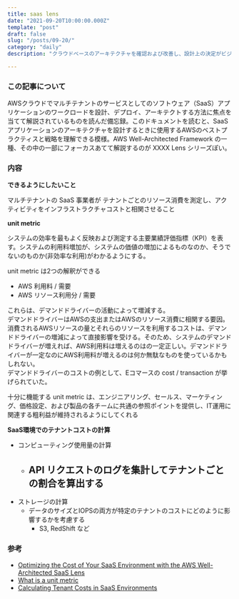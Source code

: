 ```yaml
---
title: saas lens
date: "2021-09-20T10:00:00.000Z"
template: "post"
draft: false
slug: "/posts/09-20/"
category: "daily"
description: "クラウドベースのアーキテクチャを確認および改善し、設計上の決定がビジネスに与える影響をより深く理解できるらしい"

---
```


### この記事について

AWSクラウドでマルチテナントのサービスとしてのソフトウェア（SaaS）アプリケーションのワークロードを設計、デプロイ、アーキテクトする方法に焦点を当てて解説されているものを読んだ備忘録。このドキュメントを読むと、SaaSアプリケーションのアーキテクチャを設計するときに使用するAWSのベストプラクティスと戦略を理解できる模様。AWS Well-Architected Framework の一種、その中の一部にフォーカスあてて解説するのが XXXX Lens シリーズぽい。  

### 内容

**できるようにしたいこと**

マルチテナントの SaaS 事業者が テナントごとのリソース消費を測定し、アクティビティをインフラストラクチャコストと相関させること

**unit metric**

システムの効率を最もよく反映および測定する主要業績評価指標（KPI）を表す。システムの利用料増加が、システムの価値の増加によるものなのか、そうでないのものか(非効率な利用)がわかるようにする。

unit metric は2つの解釈ができる

- AWS 利用料 / 需要
- AWS リソース利用分 / 需要

これらは、デマンドドライバーの活動によって増減する。  
デマンドドライバーはAWSの支出またはAWSのリソース消費に相関する要因。消費されるAWSリソースの量とそれらのリソースを利用するコストは、デマンドドライバーの増減によって直接影響を受ける。そのため、システムのデマンドドライバーが増えれば、AWS利用料は増えるのはの一定正しい。デマンドドライバーが一定なのにAWS利用料が増えるのは何か無駄なものを使っているかもしれない。  
デマンドドライバーのコストの例として、Eコマースの cost / transaction が挙げられていた。  

十分に機能する unit metric は、エンジニアリング、セールス、マーケティング、価格設定、および製品の各チームに共通の参照ポイントを提供し、IT運用に関連する粗利益が維持されるようにしてくれる


**SaaS環境でのテナントコストの計算**

- コンピューティング使用量の計算
  - API リクエストのログを集計してテナントごとの割合を算出する
    - 
- ストレージの計算
  - データのサイズとIOPSの両方が特定のテナントのコストにどのように影響するかを考慮する
    - S3, RedShift など

### 参考

- [Optimizing the Cost of Your SaaS Environment with the AWS Well-Architected SaaS Lens](https://aws.amazon.com/jp/blogs/apn/optimizing-the-cost-of-your-saas-environment-with-the-aws-well-architected-saas-lens/)
- [What is a unit metric](https://aws.amazon.com/jp/blogs/aws-cloud-financial-management/what-is-a-unit-metric/)
- [Calculating Tenant Costs in SaaS Environments](https://aws.amazon.com/jp/blogs/apn/calculating-tenant-costs-in-saas-environments/)
